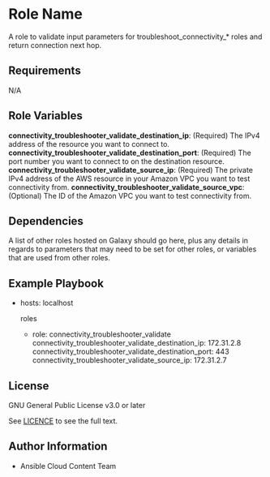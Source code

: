 Role Name
=========

A role to validate input parameters for troubleshoot_connectivity_* roles and return connection next hop.

Requirements
------------

N/A

Role Variables
--------------

**connectivity_troubleshooter_validate_destination_ip**: (Required) The IPv4 address of the resource you want to connect to.
**connectivity_troubleshooter_validate_destination_port**: (Required) The port number you want to connect to on the destination resource.
**connectivity_troubleshooter_validate_source_ip**: (Required) The private IPv4 address of the AWS resource in your Amazon VPC you want to test connectivity from.
**connectivity_troubleshooter_validate_source_vpc**: (Optional) The ID of the Amazon VPC you want to test connectivity from.


Dependencies
------------

A list of other roles hosted on Galaxy should go here, plus any details in regards to parameters that may need to be set for other roles, or variables that are used from other roles.

Example Playbook
----------------

  - hosts: localhost
    
    roles
      - role: connectivity_troubleshooter_validate
        connectivity_troubleshooter_validate_destination_ip: 172.31.2.8
        connectivity_troubleshooter_validate_destination_port: 443
        connectivity_troubleshooter_validate_source_ip: 172.31.2.7

License
-------

GNU General Public License v3.0 or later

See [LICENCE](https://github.com/ansible-collections/cloud.aws_roles/blob/main/LICENSE) to see the full text.

Author Information
------------------

- Ansible Cloud Content Team
